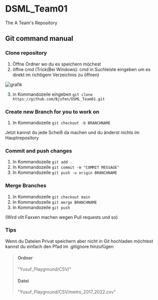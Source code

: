 # DSML_Team01

The A Team's Repository
## Git command manual

### Clone repository 

1. Öffne Ordner wo du es speichern möchest
2. öffne cmd (Trick(Bei Windows): cmd in Suchleiste eingeben um es direkt im richtigem Verzeichnis zu öffnen)

![grafik](https://user-images.githubusercontent.com/21199937/236054382-fac54d4a-a0ac-4b2a-a4e6-ba6be8b3ee91.png)

3. in Kommandozeile eingeben `git clone https://github.com/Bjufen/DSML_Team01.git`

### Create new Branch for you to work on

1. In Kommandozeile `git checkout -b BRANCHNAME`

Jetzt kannst du jede Scheiß da machen und du änderst nichts im Hauptrepository

### Commit and push changes

1. In Kommandozeile `git add .`
2. In Kommandozeile `git commit -m "COMMIT MESSAGE"`
3. In Kommandozeile `git push -u origin BRANCHNAME`

### Merge Branches

1. In Kommandozeile `git checkout main`
2. In Kommandozeile `git merge BRANCHNAME`
3. In Kommandozeile `git push`

(Wird vllt Faxxen machen wegen Pull requests und so)

### Tips

Wenn du Dateien Privat speichern aber nicht in Git hochladen möchtest kannst du einfach den Pfad im .gitignore hinzufügen
> #### Ordner
> "Yusuf_Playground/CSV/"
> #### Datei
> "Yusuf_Playground/CSV/metro_2017_2022.csv"

